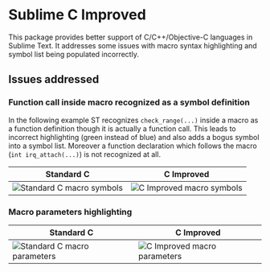 Sublime C Improved
================

This package provides better support of C/C++/Objective-C languages in Sublime Text.
It addresses some issues with macro syntax highlighting and symbol list being populated incorrectly.

Issues addressed
--

### Function call inside macro recognized as a symbol definition
In the following example ST recognizes `check_range(...)` inside a macro as a function definition though it is actually a function call.
This leads to incorrect highlighting (green instead of blue) and also adds a bogus symbol into a symbol list.
Moreover a function declaration which follows the macro (`int irq_attach(...)`) is not recognized at all.

| Standard C | C Improved |
| --- | --- |
| ![Standard C macro symbols](http://habrastorage.org/storage3/446/d49/0db/446d490db58b1c6d1e314ce04da53c7f.png) | ![C Improved macro symbols](http://habrastorage.org/storage3/db6/aa2/b2e/db6aa2b2e46cb485ad75975c10f4826e.png) |

### Macro parameters highlighting

| Standard C | C Improved |
| --- | --- |
| ![Standard C macro parameters](http://habrastorage.org/storage3/887/708/83b/88770883bb8110bc92add0a5cba3e65f.png) | ![C Improved macro parameters](http://habrastorage.org/storage3/9b8/abf/4fe/9b8abf4fe1a989afa25a5afe194c9f99.png) |
